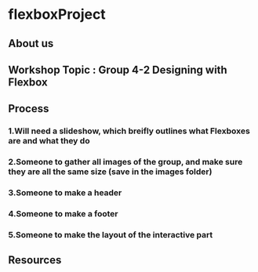# flexboxProject
## About us 

## Workshop Topic : Group 4-2 Designing with Flexbox
## Process 
### 1.Will need a slideshow, which breifly outlines what Flexboxes are and what they do 
### 2.Someone to gather all images of the group, and make sure they are all the same size (save in the images folder)
### 3.Someone to make a header
### 4.Someone to make a footer 
### 5.Someone to make the layout of the interactive part
## Resources
